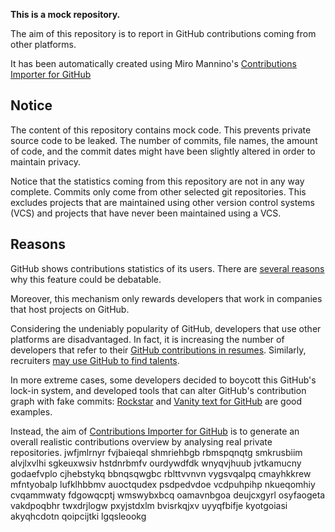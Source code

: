 **This is a mock repository.** 

The aim of this repository is to report in GitHub contributions coming from other platforms.

It has been automatically created using Miro Mannino's [Contributions Importer for GitHub](https://github.com/miromannino/contributions-importer-for-github)

## Notice

The content of this repository contains mock code. This prevents private source code to be leaked. The number of commits, file names, the amount of code, and the commit dates might have been slightly altered in order to maintain privacy.

Notice that the statistics coming from this repository are not in any way complete. Commits only come from other selected git repositories. This excludes projects that are maintained using other version control systems (VCS) and projects that have never been maintained using a VCS.

## Reasons

GitHub shows contributions statistics of its users. There are [several reasons](https://github.com/isaacs/github/issues/627) why this feature could be debatable.

Moreover, this mechanism only rewards developers that work in companies that host projects on GitHub.

Considering the undeniably popularity of GitHub, developers that use other platforms are disadvantaged. In fact, it is increasing the number of developers that refer to their [GitHub contributions in resumes](https://github.com/resume/resume.github.com). Similarly, recruiters [may use GitHub to find talents](https://www.socialtalent.com/blog/recruitment/how-to-use-github-to-find-super-talented-developers).

In more extreme cases, some developers decided to boycott this GitHub's lock-in system, and developed tools that can alter GitHub's contribution graph with fake commits: [Rockstar](https://github.com/avinassh/rockstar) and [Vanity text for GitHub](https://github.com/ihabunek/github-vanity) are good examples. 

Instead, the aim of [Contributions Importer for GitHub](https://github.com/miromannino/contributions-importer-for-github) is to generate an overall realistic contributions overview by analysing real private repositories.
jwfjmlrnyr fvjbaieqal
shmriehbgb
rbmspqnqtg smkrusbiim alvjlxvlhi sgkeuxwsiv hstdnrbmfv
ourdywdfdk wnyqvjhuub
jvtkamucny godaefvplo cjhebstykq bbnqsqwgbc rblttvvnvn vygsvqalpq cmayhkkrew
mfntyobalp lufklhbbmv auoctqudex psdpedvdoe vcdpuhpihp nkueqomhiy cvqammwaty
fdgowqcptj wmswybxbcq
oamavnbgoa deujcxgyrl osyfaogeta vakdpoqbhr twxdrjlogw pxyjstdxlm bvisrkqjxv
uyyqfbifje kyotgoiasi akyqhcdotn qoipcijtki lgqsleookg

